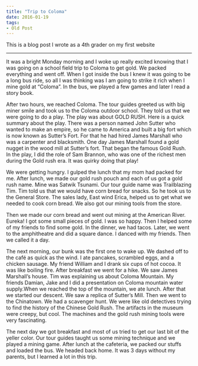 ```yaml
---
title: "Trip to Coloma"
date: 2016-01-19
tags:
- Old Post
---
```


This is a blog post I wrote as a 4th grader on my first website

---

It was a bright Monday morning and I woke up really excited knowing that I was going on a school field trip to Coloma to get gold. We packed everything and went off. When I got inside the bus I knew it was going to be a long bus ride, so all I was thinking was I am going to strike it rich when I mine gold at “Coloma”. In the bus, we played a few games and later I read a story book.

After two hours, we reached Coloma. The tour guides greeted us with big miner smile and took us to the Coloma outdoor school. They told us that we were going to do a play. The play was about GOLD RUSH. Here is a quick summary about the play. There was a person named John Sutter who wanted to make an empire, so he came to America and built a big fort which is now known as Sutter’s Fort. For that he had hired James Marshall who was a carpenter and blacksmith. One day James Marshall found a gold nugget in the wood mill at Sutter’s fort. That began the famous Gold Rush. In the play, I did the role of Sam Brannon, who was one of the richest men during the Gold rush era. It was quirky doing that play!

We were getting hungry. I gulped the lunch that my mom had packed for me. After lunch, we made our gold rush pouch and each of us got a gold rush name. Mine was Satwik Tsunami. Our tour guide name was Trailblazing Tim. Tim told us that we would have corn bread for snacks. So he took us to the General Store. The sales lady, East wind Erica, helped us to get what we needed to cook corn bread. We also got our mining tools from the store.

Then we made our corn bread and went out mining at the American River. Eureka! I got some small pieces of gold. I was so happy. Then I helped some of my friends to find some gold. In the dinner, we had tacos. Later, we went to the amphitheatre and did a square dance. I danced with my friends. Then we called it a day.

The next morning, our bunk was the first one to wake up. We dashed off to the café as quick as the wind. I ate pancakes, scrambled eggs, and a chicken sausage. My friend William and I drank six cups of hot cocoa. It was like boiling fire. After breakfast we went for a hike. We saw James Marshall’s house. Tim was explaining us about Coloma Mountain. My friends Damian, Jake and I did a presentation on Coloma mountain water supply.When we reached the top of the mountain, we ate lunch. After that we started our descent. We saw a replica of Sutter’s Mill. Then we went to the Chinatown. We had a scavenger hunt. We were like old detectives trying to find the history of the Chinese Gold Rush. The artifacts in the museum were creepy, but cool. The machines and the gold rush mining tools were very fascinating.

The next day we got breakfast and most of us tried to get our last bit of the yeller color. Our tour guides taught us some mining technique and we played a mining game. After lunch at the cafeteria, we packed our stuffs and loaded the bus. We headed back home. It was 3 days without my parents, but I learned a lot in this trip.